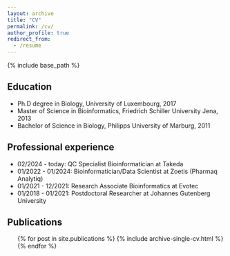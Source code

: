 ```yaml
---
layout: archive
title: "CV"
permalink: /cv/
author_profile: true
redirect_from:
  - /resume
---
```


{% include base_path %}

Education
------
* Ph.D degree in Biology, University of Luxembourg, 2017
* Master of Science in Bioinformatics, Friedrich Schiller University Jena, 2013
* Bachelor of Science in Biology, Philipps University of Marburg, 2011

Professional experience
------
* 02/2024 - today: QC Specialist Bioinformatician at Takeda
* 01/2022 - 01/2024: Bioinformatician/Data Scientist at Zoetis (Pharmaq Analytiq)
* 01/2021 - 12/2021: Research Associate Bioinformatics at Evotec
* 01/2018 - 01/2021: Postdoctoral Researcher at Johannes Gutenberg University

Publications
------
  <ul>{% for post in site.publications %}
    {% include archive-single-cv.html %}
  {% endfor %}</ul>
